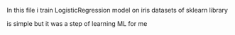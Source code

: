 In this file i train LogisticRegression model on iris datasets of sklearn library 

is simple but it was a step of learning ML for me
